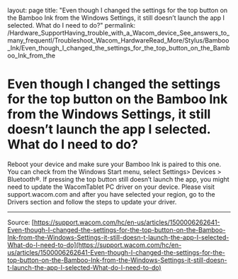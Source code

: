 layout: page
title: "Even though I changed the settings for the top button on the Bamboo Ink from the Windows Settings, it still doesn’t launch the app I selected. What do I need to do?"
permalink: /Hardware_SupportHaving_trouble_with_a_Wacom_device_See_answers_to_many_frequentl/Troubleshoot_Wacom_HardwareRead_More/Stylus/Bamboo_Ink/Even_though_I_changed_the_settings_for_the_top_button_on_the_Bamboo_Ink_from_the

# Even though I changed the settings for the top button on the Bamboo Ink from the Windows Settings, it still doesn’t launch the app I selected. What do I need to do?

Reboot your device and make sure your Bamboo Ink is paired to this one. You can check from the Windows Start menu, select Settings> Devices > Bluetooth®. If pressing the top button still doesn’t launch the app, you might need to update the WacomTablet PC driver on your device. Please visit support.wacom.com and after you have selected your region, go to the Drivers section and follow the steps to update your driver.

---
Source: [https://support.wacom.com/hc/en-us/articles/1500006262641-Even-though-I-changed-the-settings-for-the-top-button-on-the-Bamboo-Ink-from-the-Windows-Settings-it-still-doesn-t-launch-the-app-I-selected-What-do-I-need-to-do](https://support.wacom.com/hc/en-us/articles/1500006262641-Even-though-I-changed-the-settings-for-the-top-button-on-the-Bamboo-Ink-from-the-Windows-Settings-it-still-doesn-t-launch-the-app-I-selected-What-do-I-need-to-do)
